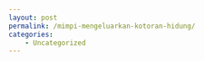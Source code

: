 ```yaml
---
layout: post
permalink: /mimpi-mengeluarkan-kotoran-hidung/
categories:
    - Uncategorized
---
```


